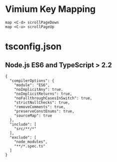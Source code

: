 # Vimium Key Mapping

```
map <C-d> scrollPageDown
map <C-u> scrollPageUp
```

# tsconfig.json

## Node.js ES6 and TypeScript &gt; 2.2

```
{
  "compilerOptions": {
    "module": "ES6",
    "noImplicitAny": true,
    "noImplicitReturns": true,
    "noFallthroughCasesInSwitch": true,
    "strictNullChecks": true,
    "removeComments": true,
    "preserveConstEnums": true,
    "sourceMap": true
  },
  "include": [
    "src/**/*"
  ],
  "exclude": [
    "node_modules",
    "**/*.spec.ts"
  ]
}
```




